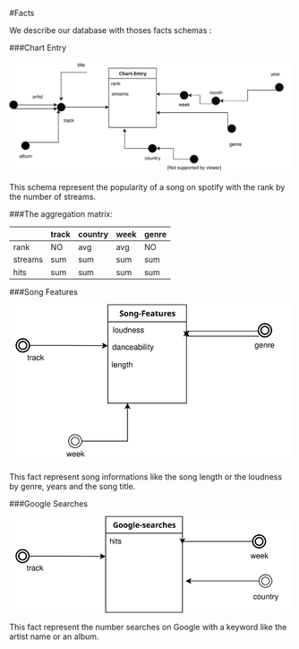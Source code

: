#Facts

We describe our database with thoses facts schemas :

###Chart Entry 

![Chart Entry fact](../figures/DF1.svg)

This schema represent the popularity of a song on spotify with the rank by the number of streams.

###The aggregation matrix:

|         | track | country | week | genre |
|---------|-------|---------|------|-------|
| rank    | NO    | avg     | avg  | NO    |
| streams | sum   | sum     | sum  | sum   |
| hits    | sum   | sum     | sum  | sum   |

###Song Features 

![Song Features fact](../figures/DF2.svg)

This fact represent song informations like the song length or the  loudness by genre, years and the song title.

###Google Searches

![Google Searches fact](../figures/DF3.svg)

 This fact represent the number searches on Google with a keyword like the artist name or an album.